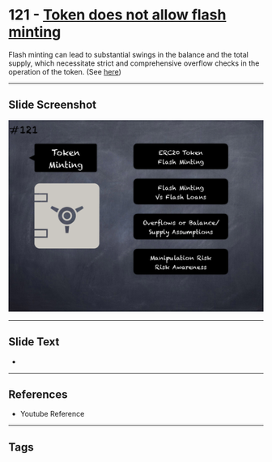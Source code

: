 # 121 - [Token does not allow flash minting](Token%20does%20not%20allow%20flash%20minting.md)
Flash minting can lead to substantial swings in the balance and the total supply, which necessitate strict and comprehensive overflow checks in the operation of the token. (See [here](https://github.com/crytic/building-secure-contracts/blob/master/development-guidelines/token_integration.md#token-scarcity))
___
## Slide Screenshot
![0121.png](../../images/5.Pitfalls%20and%20Best%20Practices%20201/121.png)
___
## Slide Text
- 
___
## References
- Youtube Reference
___
## Tags